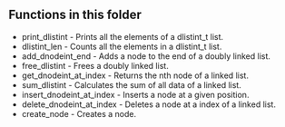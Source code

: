 ## Functions in this folder
 * print_dlistint - Prints all the elements of a dlistint_t list.
 * dlistint_len - Counts all the elements in a dlistint_t list.
 * add_dnodeint_end - Adds a node to the end of a doubly linked list.
 * free_dlistint - Frees a doubly linked list.
 * get_dnodeint_at_index - Returns the nth node of a linked list.
 * sum_dlistint - Calculates the sum of all data of a linked list.
 * insert_dnodeint_at_index - Inserts a node at a given position.
 * delete_dnodeint_at_index - Deletes a node at a index of a linked list.
 * create_node - Creates a node.

